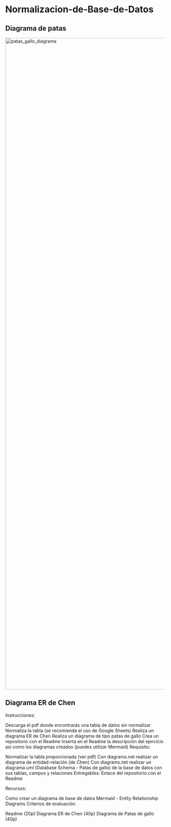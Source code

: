# Normalizacion-de-Base-de-Datos
## Diagrama de patas 
<img width="3840" height="2040" alt="patas_gallo_diagrama" src="https://github.com/user-attachments/assets/426bbcea-2b66-411d-8d1f-4fb48edf1c7d" />

## Diagrama ER de Chen





Instrucciones:

Descarga el pdf donde encontrarás una tabla de datos sin normalizar
Normaliza la tabla (se recomienda el uso de Google Sheets)
Realiza un diagrama ER de Chen
Realiza un diagrama de tipo patas de gallo
Crea un repositorio con el Readme
Inserta en el Readme la descripción del ejercicio así como los diagramas creados (puedes utilizar Mermaid)
Requisito:

Normalizar la tabla proporcionada (ver pdf)
Con diagrams.net realizar un diagrama de entidad-relación (de Chen)
Con diagrams.net realizar un diagrama uml (Database Schema - Patas de gallo) de la base de datos con sus tablas, campos y relaciones
Entregables:
Enlace del repositorio con el Readme

Recursos:

Como crear un diagrama de base de datos
Mermaid - Entity Relationship Diagrams
Criterios de evaluación:

Readme (20p)
Diagrama ER de Chen (40p)
Diagrama de Patas de gallo (40p)
